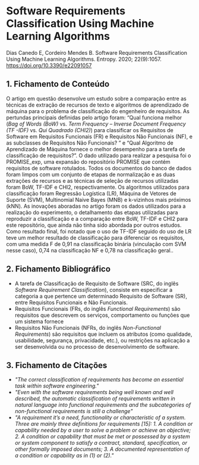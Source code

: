 # Software Requirements Classification Using Machine Learning Algorithms

Dias Canedo E, Cordeiro Mendes B. Software Requirements Classification Using Machine Learning Algorithms. Entropy. 2020; 22(9):1057. https://doi.org/10.3390/e22091057

## 1. Fichamento de Conteúdo

O artigo em questão desenvolve um estudo sobre a comparação entre as técnicas de extração de recursos de texto e algoritmos de aprendizado de máquina para o problema de classificação do engenheiro de requisitos. As pertundas principais definidas pelo artigo foram: “Qual funciona melhor (_Bag of Words (BoW)_ vs. _Term Frequency – Inverse Document Frequency (TF -IDF)_ vs. _Qui Quadrado (CHI2)_) para classificar os Requisitos de Software em Requisitos Funcionais (FR) e Requisitos Não Funcionais (NF), e as subclasses de Requisitos Não Funcionais? ” e “Qual Algoritmo de Aprendizado de Máquina fornece o melhor desempenho para a tarefa de classificação de requisitos?”. O dado utilizado para realizar a pesquisa foi o PROMISE_exp, uma expansão do repositório PROMISE que contém requisitos de software rotulados. Todos os documentos do banco de dados foram limpos com um conjunto de etapas de normalização e as duas extrações de recursos e as técnicas de seleção de recursos utilizadas foram BoW, TF-IDF e CHI2, respectivamente. Os algoritmos utilizados para classificação foram Regressão Logística (LR), Máquina de Vetores de Suporte (SVM), Multinomial Naive Bayes (MNB) e k-vizinhos mais próximos (kNN). As inovações aboradas no artigo foram os dados utilizados para a realização do experimento, o detalhamento das etapas utilizadas para reproduzir a classificação e a comparação entre BoW, TF-IDF e CHI2 para este repositório, que ainda não tinha sido abordada por outros estudos. Como resultado final, foi notado que o uso de TF-IDF seguido do uso de LR teve um melhor resultado de classificação para diferenciar os requisitos, com uma medida F de 0,91 na classificação binária (vinculação com SVM nesse caso), 0,74 na classificação NF e 0,78 na classificação geral..

## 2. Fichamento Bibliográfico

- A tarefa de Classificação de Requisito de Software (SRC, do inglês _Software Requirement Classification_), consiste em especificar a categoria a que pertence um determinado Requisito de Software (SR), entre Requisitos Funcionais e Não Funcionais.
- Requisitos Funcionais (FRs, do inglês _Functional Requirements_) são requisitos que descrevem os serviços, comportamento ou funções que um sistema fornece
- Requisitos Não Funcionais (NFRs, do inglês _Non-Functional Requirements_) são requisitos que incluem os atributos (como qualidade, usabilidade, segurança, privacidade, etc.), ou restrições na aplicação a ser desenvolvida ou no processo de desenvolvimento de software.

## 3. Fichamento de Citações

- _"The correct classification of requirements has become an essential task within software engineering."_
- _"Even with the software requirements being well known and well described, the automatic classification of requirements written in natural language into functional requirements and the subcategories of non-functional requirements is still a challenge"_
- _"A requirement it’s a need, functionality or characteristic of a system. Three are mainly three definitions for requirements [15]: 1. A condition or capability needed by a user to solve a problem or achieve an objective; 2. A condition or capability that must be met or possessed by a system or system component to satisfy a contract, standard, specification, or other formally imposed documents; 3. A documented representation of a condition or capability as in (1) or (2)."_
